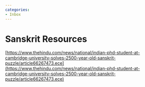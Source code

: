 ```yaml
---
categories:
- Inbox
---
```

# Sanskrit Resources

[https://www.thehindu.com/news/national/indian-phd-student-at-cambridge-university-solves-2500-year-old-sanskrit-puzzle/article66267473.ece](https://www.thehindu.com/news/national/indian-phd-student-at-cambridge-university-solves-2500-year-old-sanskrit-puzzle/article66267473.ece)